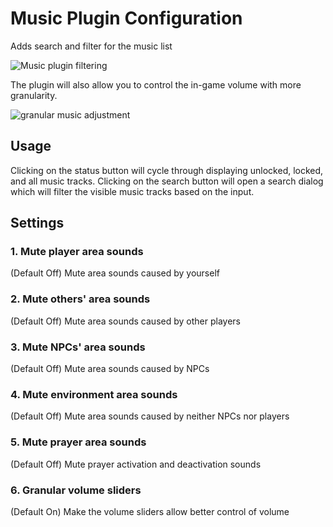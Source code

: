 # Music Plugin Configuration
Adds search and filter for the music list

![Music plugin filtering](https://runelite.net/img/blog/1.5.25-Release/music-filter.png)

The plugin will also allow you to control the in-game volume with more granularity.

![granular music adjustment](https://user-images.githubusercontent.com/12366911/66955821-67a50b00-f020-11e9-888f-2c44a4655cc8.gif)
## Usage

Clicking on the status button will cycle through displaying unlocked, locked, and all music tracks. Clicking on the search button will open a search dialog which will filter the visible music tracks based on the input.

## Settings

### 1. Mute player area sounds

(Default Off) Mute area sounds caused by yourself

### 2. Mute others' area sounds

(Default Off) Mute area sounds caused by other players

### 3. Mute NPCs' area sounds

(Default Off) Mute area sounds caused by NPCs

### 4. Mute environment area sounds

(Default Off) Mute area sounds caused by neither NPCs nor players

### 5. Mute prayer area sounds

(Default Off) Mute prayer activation and deactivation sounds

### 6. Granular volume sliders

(Default On) Make the volume sliders allow better control of volume

